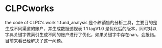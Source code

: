 # CLPCworks
the code of CLPC's work
1.fund_analysis 是个养销售的分析工具，主要目的是生成不同渠道的账户，并生成数据透视表
1.1 tagV1.0 是优化后的版本，同时对以字典关键字做索引生成不同的账户进行了优化，如果关键字中存在nan，会报错。目前来看已经解决了这一问题。
